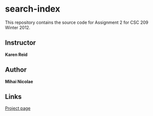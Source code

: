 search-index
============

This repository contains the source code for Assignment 2 for CSC 209 Winter 2012.

## Instructor

**Karen Reid**

## Author

**Mihai Nicolae**

## Links

[Project page](http://mnicolae.github.com/search-index)
